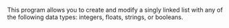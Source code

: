 This program allows you to create and modify a singly linked list with any of the following data types: integers, floats, strings, or booleans.
